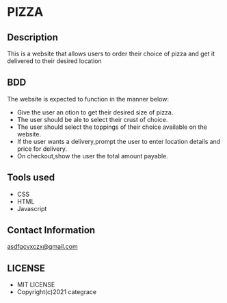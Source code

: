 # PIZZA
## Description
This is a website that allows users to order their choice of pizza and get it delivered to their desired location
## BDD
The website is expected to function in the manner below:
* Give the user an otion to get their desired size of pizza.
* The user should be ale to select their crust of choice.
* The user should select the toppings of their choice available on the website. 
* If the user wants a delivery,prompt the user to enter location details and price for delivery.
* On checkout,show the user the total amount payable.
## Tools used
* CSS
* HTML
* Javascript
## Contact Information
asdfgcvxczx@gmail.com
## LICENSE 
* MIT LICENSE
* Copyright(c)2021 categrace